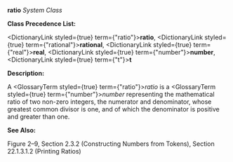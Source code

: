 **ratio** *System Class* 



**Class Precedence List:** 



<DictionaryLink styled={true} term={"ratio"}><b>ratio</b></DictionaryLink>, <DictionaryLink styled={true} term={"rational"}><b>rational</b></DictionaryLink>, <DictionaryLink styled={true} term={"real"}><b>real</b></DictionaryLink>, <DictionaryLink styled={true} term={"number"}><b>number</b></DictionaryLink>, <DictionaryLink styled={true} term={"t"}><b>t</b></DictionaryLink> 



**Description:** 



A <GlossaryTerm styled={true} term={"ratio"}><i>ratio</i></GlossaryTerm> is a <GlossaryTerm styled={true} term={"number"}><i>number</i></GlossaryTerm> representing the mathematical ratio of two non-zero integers, the numerator and denominator, whose greatest common divisor is one, and of which the denominator is positive and greater than one. 



**See Also:** 



Figure 2–9, Section 2.3.2 (Constructing Numbers from Tokens), Section 22.1.3.1.2 (Printing Ratios) 



 



 




